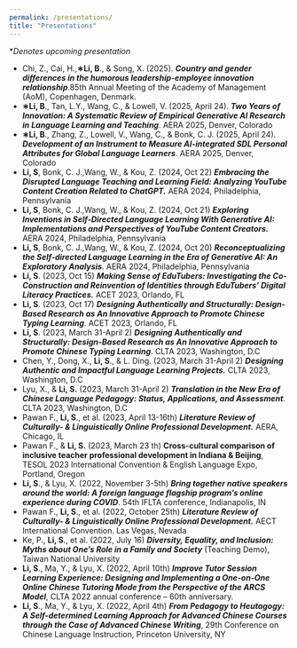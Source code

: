 ```yaml
---
permalink: /presentations/
title: "Presentations"
---
```

**Denotes upcoming presentation*

- Chi, Z., Cai, H.,**∗Li, B**., & Song, X. (2025). ***Country and gender differences in the humorous leadership-employee innovation relationship***.85th Annual Meeting of the Academy of Management (AoM), Copenhagen, Denmark.
- **∗Li, B**., Tan, L.Y., Wang, C., & Lowell, V. (2025, April 24). ***Two Years of Innovation: A Systematic Review of Empirical Generative AI Research in Language Learning and Teaching***. AERA 2025, Denver, Colorado
- **∗Li, B**., Zhang, Z., Lowell, V., Wang, C., & Bonk, C. J. (2025, April 24). ***Development of an Instrument to Measure AI-integrated SDL Personal Attributes for Global Language Learners***. AERA 2025, Denver, Colorado
- **Li, S**, Bonk, C. J.,Wang, W., & Kou, Z. (2024, Oct 22) ***Embracing the Disrupted Language Teaching and Learning Field: Analyzing YouTube Content Creation Related to ChatGPT.*** AERA 2024, Philadelphia, Pennsylvania
- **Li, S**, Bonk, C. J.,Wang, W., & Kou, Z. (2024, Oct 21) ***Exploring Inventions in Self-Directed Language Learning With Generative AI: Implementations and Perspectives of YouTube Content Creators.*** AERA 2024, Philadelphia, Pennsylvania
- **Li, S**, Bonk, C. J.,Wang, W., & Kou, Z. (2024, Oct 20) ***Reconceptualizing the Self-directed Language Learning in the Era of Generative AI: An Exploratory Analysis***. AERA 2024, Philadelphia, Pennsylvania
- **Li, S**. (2023, Oct 15) ***Making Sense of EduTubers: Investigating the Co-Construction and Reinvention of Identities through EduTubers’ Digital Literacy Practices.*** ACET 2023, Orlando, FL
- **Li, S**. (2023, Oct 17) ***Designing Authentically and Structurally: Design-Based Research as An Innovative Approach to Promote Chinese Typing Learning***. ACET 2023, Orlando, FL
- **Li, S**. (2023, March 31-April 2) ***Designing Authentically and Structurally: Design-Based Research as An Innovative Approach to Promote Chinese Typing Learning***. CLTA 2023, Washington, D.C
- Chen, Y., Dong, X., **Li, S**., & L. Ding. (2023, March 31-April 2) ***Designing Authentic and Impactful Language Learning Projects.*** CLTA 2023, Washington, D.C
- Lyu, X., & **Li, S.** (2023, March 31-April 2) ***Translation in the New Era of Chinese Language Pedagogy: Status, Applications, and Assessment***. CLTA 2023, Washington, D.C
- Pawan F., **Li, S**., et al. (2023, April 13-16th) ***Literature Review of Culturally- & Linguistically Online Professional Development.*** AERA, Chicago, IL
- Pawan F., & **Li, S.** (2023, March 23 th) **Cross-cultural comparison of inclusive teacher professional development in Indiana & Beijing**, TESOL 2023 International Convention & English Language Expo, Portland, Oregon
- **Li, S**., & Lyu, X. (2022, November 3-5th) ***Bring together native speakers around the world: A foreign language flagship program’s online experience during COVID***. 54th IFLTA conference, Indianapolis, IN
- Pawan F., **Li, S**., et al. (2022, October 25th) ***Literature Review of Culturally- & Linguistically Online Professional Development.*** AECT International Convention. Las Vegas, Nevada
- Ke, P., **Li, S**., et al. (2022, July 16) ***Diversity, Equality, and Inclusion: Myths about One’s Role in a Family and Society*** (Teaching Demo), Taiwan National University
- **Li, S**., Ma, Y., & Lyu, X. (2022, April 10th) ***Improve Tutor Session Learning Experience: Designing and Implementing a One-on-One Online Chinese Tutoring Mode from the Perspective of the ARCS Model***, CLTA 2022 annual conference – 60th anniversary.
- **Li, S**., Ma, Y., & Lyu, X. (2022, April 4th) ***From Pedagogy to Heutagogy: A Self-determined Learning Approach for Advanced Chinese Courses through the Case of Advanced Chinese Writing***, 29th Conference on Chinese Language Instruction, Princeton University, NY
